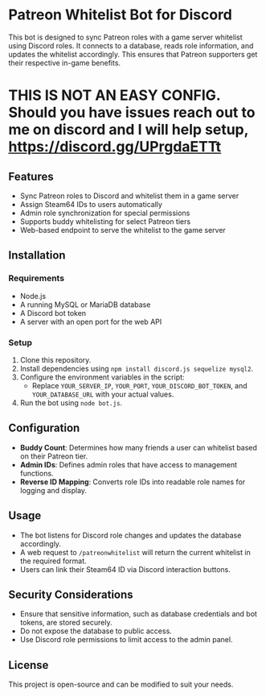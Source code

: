 # Patreon Whitelist Bot for Discord

This bot is designed to sync Patreon roles with a game server whitelist using Discord roles. It connects to a database, reads role information, and updates the whitelist accordingly. This ensures that Patreon supporters get their respective in-game benefits.

# THIS IS NOT AN EASY CONFIG. Should you have issues reach out to me on discord and I will help setup, https://discord.gg/UPrgdaETTt

## Features
- Sync Patreon roles to Discord and whitelist them in a game server
- Assign Steam64 IDs to users automatically
- Admin role synchronization for special permissions
- Supports buddy whitelisting for select Patreon tiers
- Web-based endpoint to serve the whitelist to the game server

## Installation
### Requirements
- Node.js
- A running MySQL or MariaDB database
- A Discord bot token
- A server with an open port for the web API

### Setup
1. Clone this repository.
2. Install dependencies using `npm install discord.js sequelize mysql2`.
3. Configure the environment variables in the script:
   - Replace `YOUR_SERVER_IP`, `YOUR_PORT`, `YOUR_DISCORD_BOT_TOKEN`, and `YOUR_DATABASE_URL` with your actual values.
4. Run the bot using `node bot.js`.

## Configuration
- **Buddy Count**: Determines how many friends a user can whitelist based on their Patreon tier.
- **Admin IDs**: Defines admin roles that have access to management functions.
- **Reverse ID Mapping**: Converts role IDs into readable role names for logging and display.

## Usage
- The bot listens for Discord role changes and updates the database accordingly.
- A web request to `/patreonwhitelist` will return the current whitelist in the required format.
- Users can link their Steam64 ID via Discord interaction buttons.

## Security Considerations
- Ensure that sensitive information, such as database credentials and bot tokens, are stored securely.
- Do not expose the database to public access.
- Use Discord role permissions to limit access to the admin panel.

## License
This project is open-source and can be modified to suit your needs.

